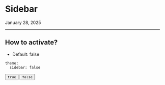 # Sidebar

January 28, 2025

---

## How to activate?

- Default: false

```
theme:
  sidebar: false
```

<button id="sidebar-true"><code>true</code></button>
<button id="sidebar-false"><code>false</code></button>